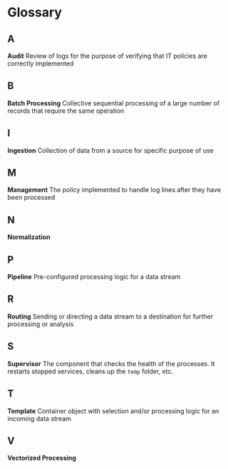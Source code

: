# Glossary

## A

**Audit** Review of logs for the purpose of verifying that IT policies are correctly implemented

## B

**Batch Processing** Collective sequential processing of a large number of records that require the same operation

## I

**Ingestion** Collection of data from a source for specific purpose of use

## M

**Management** The policy implemented to handle log lines after they have been processed

## N

**Normalization**

## P

**Pipeline** Pre-configured processing logic for a data stream

## R

**Routing** Sending or directing a data stream to a destination for further processing or analysis

## S

**Supervisor** The component that checks the health of the processes. It restarts stopped services, cleans up the `temp` folder, etc.

## T

**Template** Container object with selection and/or processing logic for an incoming data stream

## V

**Vectorized Processing**
